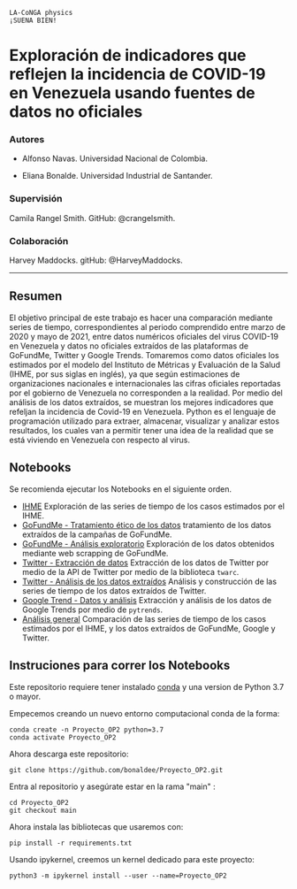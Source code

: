~~~
LA-CoNGA physics
¡SUENA BIEN!
~~~

# Exploración de indicadores que reflejen la incidencia de COVID-19 en Venezuela usando fuentes de datos no oficiales

### Autores
- Alfonso Navas. Universidad Nacional de Colombia. 

- Eliana Bonalde. Universidad Industrial de Santander. 

### Supervisión
Camila Rangel Smith. GitHub: @crangelsmith. 

### Colaboración
Harvey Maddocks. gitHub: @HarveyMaddocks.

___

## Resumen

El objetivo principal de este trabajo es hacer una comparación mediante series de tiempo, correspondientes al periodo comprendido entre marzo de 2020 y mayo de 2021, entre datos numéricos oficiales del virus COVID-19 en Venezuela y datos no oficiales extraídos de las plataformas de GoFundMe, Twitter y Google Trends. Tomaremos como datos oficiales los estimados por el modelo del Instituto de Métricas y Evaluación de la Salud (IHME, por sus siglas en inglés), ya que según estimaciones de organizaciones nacionales e internacionales las cifras oficiales reportadas por el gobierno de Venezuela no corresponden a la realidad. Por medio del análisis de los datos extraídos, se muestran los mejores indicadores que refeljan la incidencia de Covid-19 en Venezuela. Python es el lenguaje de programación utilizado para extraer, almacenar, visualizar y analizar estos resultados, los cuales van a permitir tener una idea de la realidad que se está viviendo en Venezuela con respecto al virus.


## Notebooks

Se recomienda ejecutar los Notebooks en el siguiente orden.
 
- [IHME](https://github.com/bonaldee/Proyecto_OP2/blob/main/codigo/IHME.ipynb) Exploración de las series de tiempo de los casos estimados por el IHME.
- [GoFundMe - Tratamiento ético de los datos](https://github.com/bonaldee/Proyecto_OP2/blob/main/codigo/GoFundMe_datos.ipynb) tratamiento de los datos extraídos de la campañas de GoFundMe.
- [GoFundMe - Análisis exploratorio](https://github.com/bonaldee/Proyecto_OP2/blob/main/codigo/GoFoundMe_analisis.ipynb) Exploración de los datos obtenidos mediante web scrapping de GoFundMe.
- [Twitter - Extracción de datos](https://github.com/bonaldee/Proyecto_OP2/blob/main/codigo/Twitter_datos.ipynb) Extracción de los datos de Twitter por medio de la API de Twitter por medio de la biblioteca `twarc`.
- [Twitter - Análisis de los datos extraídos](https://github.com/bonaldee/Proyecto_OP2/blob/main/codigo/Twitter_analisis.ipynb) Análisis y construcción de las series de tiempo de los datos extraídos de Twitter.
- [Google Trend - Datos y análisis](https://github.com/bonaldee/Proyecto_OP2/blob/main/codigo/GoogleTrends_datos.ipynb) Extracción y análisis de los datos de Google Trends por medio de `pytrends`.
- [Análisis general](https://github.com/bonaldee/Proyecto_OP2/blob/main/codigo/analisis_general.ipynb) Comparación de las series de tiempo de los casos estimados por el IHME, y los datos extraídos de GoFundMe, Google y Twitter.



## Instruciones para correr los Notebooks

Este repositorio requiere tener instalado [conda](https://docs.conda.io/projects/conda/en/latest/index.html) y una version de Python 3.7 o mayor. 

Empecemos creando un nuevo entorno computacional conda de la forma:

```
conda create -n Proyecto_OP2 python=3.7
conda activate Proyecto_OP2
```

Ahora descarga este repositorio:

```
git clone https://github.com/bonaldee/Proyecto_OP2.git
```

Entra al repositorio y asegúrate estar en la rama "main" : 

```
cd Proyecto_OP2
git checkout main
```

Ahora instala las bibliotecas que usaremos con:

```
pip install -r requirements.txt
```

Usando ipykernel, creemos un kernel dedicado para este proyecto:

```
python3 -m ipykernel install --user --name=Proyecto_OP2



